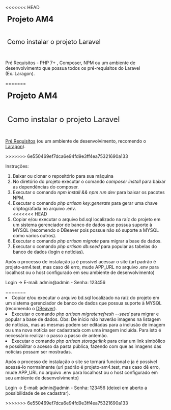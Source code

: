 <<<<<<< HEAD
<p><strong><span style="font-size: 24px;">&nbsp;Projeto AM4</span></strong></p>
<p><br></p>
<p><span style="font-size: 20px;">&nbsp;Como instalar o projeto Laravel</span></p>
<p><br></p>
<p>Pr&eacute; Requisitos - PHP 7+ , Composer, NPM ou um ambiente de desenvolvimento que possua todos os pr&eacute;-requisitos do Laravel (Ex.:Laragon).</p>
=======
<p><strong><span style="font-size: 26px;">&nbsp;Projeto AM4</span></strong></p>
<p><br></p>
<p><span style="font-size: 24px;">&nbsp;Como instalar o projeto Laravel</span></p>
<p><br></p>
<p><a href="https://laravel.com/docs/7.x">Pr&eacute; Requisitos</a> (ou um ambiente de desenvolvimento, recomendo o <a href="https://laragon.org/download/">Laragon</a>).</p>
>>>>>>> 6e550469ef7dca6e94fd9e3ff4ea75321690a133
<p>Instru&ccedil;&otilde;es:</p>
<ol>
    <li>Baixar ou clonar o reposit&oacute;rio para sua m&aacute;quina</li>
    <li>No diret&oacute;rio do projeto executar o comando <em>composer install</em> para baixar as depend&ecirc;ncias do composer.</li>
    <li>Executar o comando <em>npm install && npm run dev</em> para baixar os pacotes NPM.</li>
    <li>Executar o comando <em>php artisan key:generate</em> para gerar uma chave criptografada no arquivo .env<em>.</em></li>
<<<<<<< HEAD
    <li>Copiar e/ou executar o arquivo bd.sql localizado na ra&iacute;z do projeto em um sistema gerenciador de banco de dados que possua suporte &agrave; MYSQL (recomendo o DBeaver pois possue n&atilde;o s&oacute; suporte a MYSQL como varios outros).</li>
    <li>Executar o comando <em>php artisan migrate</em> para migrar a base de dados.</li>
    <li>Executar o comando <em>php artisan db:seed</em> para popular as tabelas do banco de dados (login e notícias).</li>
</ol>
<p> Após o processo de instalação ja é possível acessar o site (url padrão é projeto-am4.test, mas caso dê erro, mude APP_URL no arquivo .env para localhost ou o host configurado em seu ambiente de desenvolvimento)
<p> Login -> E-mail: admin@admin - Senha: 123456 </p>
=======
    <li>Copiar e/ou executar o arquivo bd.sql localizado na ra&iacute;z do projeto em um sistema gerenciador de banco de dados que possua suporte &agrave; MYSQL (recomendo o <a href="https://dbeaver.io/download/">DBeaver</a>).</li>
    <li>Executar o comando <em>php artisan migrate:refresh --seed</em> para migrar e popular a base de dados. Obs: De início não haverão imagens na listagem de notícias, mas as mesmas podem ser editadas para a inclusão de imagem ou uma nova notícia ser cadastrada com uma imagem incluída. Para isto é necessário realizar o passo a passo de antemão.</li>
    <li>Executar o comando <em>php artisan storage:link</em> para criar um link simbólico e possibilitar o acesso da pasta pública, fazendo com que as imagens das notícias possam ser mostradas.
</ol>
<p> Após o processo de instalação o site se tornará funcional e ja é possível acessá-lo normalmente (url padrão é projeto-am4.test, mas caso dê erro, mude APP_URL no arquivo .env para localhost ou o host configurado em seu ambiente de desenvolvimento)
<p> Login -> E-mail: admin@admin - Senha: 123456 (deixei em aberto a possibilidade de se cadastrar).</p>
>>>>>>> 6e550469ef7dca6e94fd9e3ff4ea75321690a133

